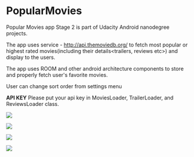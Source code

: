 # PopularMovies


Popular Movies app Stage 2 is part of Udacity Android nanodegree projects.

The app uses service - http://api.themoviedb.org/ to fetch most popular or highest rated movies(including their details<trailers, reviews etc>) and display to the users. 

The app uses ROOM and other android architecture components to store and properly fetch user's favorite movies.

User can change sort order from settings menu

**API KEY** Please put your api key in MoviesLoader, TrailerLoader, and ReviewsLoader class.

![](https://shycoder.com/wp-content/uploads/2018/12/popular-stage2-1.png)

![](https://shycoder.com/wp-content/uploads/2018/12/popular-stage2-2.png)

![](https://shycoder.com/wp-content/uploads/2018/12/popular-stage2-3.png)

![](https://shycoder.com/wp-content/uploads/2018/12/popular-stage2-4.png)

